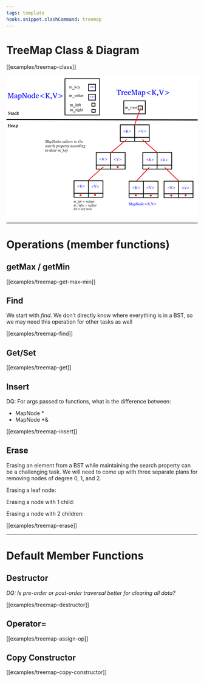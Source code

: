 ```yaml
---
tags: template
hooks.snippet.slashCommand: treemap
---
```


# TreeMap Class & Diagram

[[examples/treemap-class]]


![](img%2Ftreemap-diagram.png)



---

# Operations (member functions)


## getMax / getMin

[[examples/treemap-get-max-min]]

## Find

We start with _find_. We don’t directly know where everything is in a BST, so we may need this operation for other tasks as well

[[examples/treemap-find]]

## Get/Set

[[examples/treemap-get]]

## Insert

DQ: For args passed to functions, what is the difference between: 
  * MapNode *
  * MapNode *&

[[examples/treemap-insert]]

## Erase

Erasing an element from a BST while maintaining the search property can be a challenging task. We will need to come up with three separate plans for removing nodes of degree 0, 1, and 2.

Erasing a leaf node:

Erasing a node with 1 child:

Erasing a node with 2 children:

[[examples/treemap-erase]]


---

# Default Member Functions

## Destructor

_DQ: Is pre-order or post-order traversal better for clearing all data?_

[[examples/treemap-destructor]]

## Operator=

[[examples/treemap-assign-op]]

## Copy Constructor

[[examples/treemap-copy-constructor]]